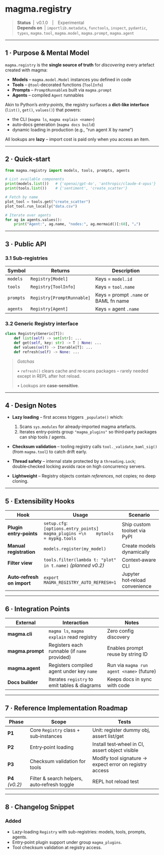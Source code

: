 # magma.registry

> **Status** | v0.1.0 | Experimental  
> **Depends on** | `importlib.metadata`, `functools`, `inspect`, `pydantic`, `types`, `magma.tool`, `magma.model`, `magma.prompt`, `magma.agent`  

---

## 1 · Purpose & Mental Model
`magma.registry` is the **single source of truth** for *discovering* every artefact created with magma:

* **Models** – `magma.model.Model` instances you defined in code  
* **Tools** – `@tool`‑decorated functions (`ToolInfo`)  
* **Prompts** – `PromptRunnable`s built via `magma.prompt`  
* **Agents** – compiled `Agent` runnables

Akin to Python’s *entry‑points*, the registry surfaces a **dict‑like interface** (`list()`, `get()`, `values()`) that powers:

* the CLI (`magma ls`, `magma explain <name>`)  
* auto‑docs generation (`magma docs build`)  
* dynamic loading in production (e.g., “run agent X by name”)

All lookups are **lazy** – import cost is paid only when you access an item.

---

## 2 · Quick‑start

```python
from magma.registry import models, tools, prompts, agents

# List available components
print(models.list())   # {'openai/gpt-4o', 'anthropic/claude-4-opus'}
print(tools.list())    # {'sentiment', 'create_scatter'}

# Fetch by name
plot_tool = tools.get("create_scatter")
plot_tool.run_locally("data.csv")

# Iterate over agents
for ag in agents.values():
    print("Agent:", ag.name, "nodes:", ag.mermaid()[:60], "…")
````

---

## 3 · Public API

### 3.1 Sub‑registries

| Symbol    | Returns                    | Description                           |
| --------- | -------------------------- | ------------------------------------- |
| `models`  | `Registry[Model]`          | Keys = `model.id`                     |
| `tools`   | `Registry[ToolInfo]`       | Keys = `tool.name`                    |
| `prompts` | `Registry[PromptRunnable]` | Keys = prompt `.name` or BAML fn name |
| `agents`  | `Registry[Agent]`          | Keys = agent `.name`                  |

### 3.2 Generic Registry interface

```python
class Registry(Generic[T]):
    def list(self) -> set[str]: ...
    def get(self, key: str) -> T | None: ...
    def values(self) -> Iterable[T]: ...
    def refresh(self) -> None: ...
```

> *Gotchas*
>
> • `refresh()` clears cache and re‑scans packages – rarely needed except in REPL after hot reload.
>
> • Lookups are **case‑sensitive**.

---

## 4 · Design Notes

* **Lazy loading** – first access triggers `_populate()` which:

  1. Scans `sys.modules` for already‑imported magma artefacts.
  2. Iterates entry‑points group `"magma_plugins"` so third‑party packages can ship tools / agents.
* **Checksum validation** – tooling registry calls `tool._validate_baml_sig()` (from `magma.tool`) to catch drift early.
* **Thread safety** – internal state protected by a `threading.Lock`; double‑checked locking avoids race on high concurrency servers.
* **Lightweight** – Registry objects contain *references*, not copies; no deep cloning.

---

## 5 · Extensibility Hooks

| Hook                       | Usage                                                                                    | Scenario                       |
| -------------------------- | ---------------------------------------------------------------------------------------- | ------------------------------ |
| **Plugin entry‑points**    | `setup.cfg`:<br>`[options.entry_points]`<br>`magma_plugins =\n    mytools = mypkg.tools` | Ship custom toolset via PyPI   |
| **Manual registration**    | `models.register(my_model)`                                                              | Create models dynamically      |
| **Filter view**            | `tools.filter(lambda t: "plot" in t.name)` *(planned v0.2)*                              | Context‑aware CLI              |
| **Auto‑refresh on import** | `export MAGMA_REGISTRY_AUTO_REFRESH=1`                                                   | Jupyter hot‑reload convenience |

---

## 6 · Integration Points

| External         | Interaction                                   | Notes                                     |
| ---------------- | --------------------------------------------- | ----------------------------------------- |
| **magma.cli**    | `magma ls`, `magma explain` read registry     | Zero config discovery                     |
| **magma.prompt** | Registers each runnable (if `name` provided)  | Enables prompt reuse by string ID         |
| **magma.agent**  | Registers compiled agent under key `name`     | Run via `magma run agent <name>` (future) |
| **Docs builder** | Iterates `registry` to emit tables & diagrams | Keeps docs in sync with code              |

---

## 7 · Reference Implementation Roadmap

| Phase           | Scope                                        | Tests                                                   |
| --------------- | -------------------------------------------- | ------------------------------------------------------- |
| **P1**          | Core `Registry` class + sub‑instances        | Unit: register dummy obj, assert list/get               |
| **P2**          | Entry‑point loading                          | Install test‑wheel in CI, assert object visible         |
| **P3**          | Checksum validation for tools                | Modify tool signature → expect error on registry access |
| **P4** *(v0.2)* | Filter & search helpers, auto‑refresh toggle | REPL hot reload test                                    |

---

## 8 · Changelog Snippet


### Added
- Lazy-loading `Registry` with sub-registries: models, tools, prompts, agents.
- Entry‑point plugin support under group `magma_plugins`.
- Tool checksum validation at registry access.